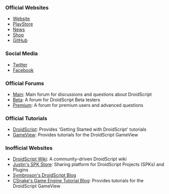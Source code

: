 ### Official Websites
- [Website](http://droidscript.org)
- [PlayStore](https://play.google.com/store/apps/details?id=com.smartphoneremote.androidscriptfree)
- [News](http://droidscript.org/news)
- [Shop](http://droidscript.org/shop)
- [GitHub](https://github.com/DroidScript)

### Social Media
- [Twitter](https://twitter.com/android_script)
- [Facebook](https://www.facebook.com/DroidScript)

### Official Forums
- [Main](https://groups.google.com/forum/#!forum/androidscript): Main forum for discussions and questions about DroidScript
- [Beta](https://groups.google.com/forum/#!forum/droidscriptbeta): A forum for DroidScript Beta testers
- [Premium](https://groups.google.com/forum/#!forum/droidscriptpremium): A forum for premium users and advanced questions

### Official Tutorials
- [DroidScript](http://androidscript.org/droidscript/tutorials): Provides 'Getting Started with DroidScript' tutorials
- [GameView](https://dsgameview.wixsite.com/gameview): Provides tutorials for the DroidScript GameView

### Inofficial Websites
- [DroidScript Wiki](https://wiki.droidscript.me.uk/doku.php): A community-driven DroidScript wiki
- [Justin's SPK Store](https://dspk.justplayer.de): Sharing platform for DroidScript Projects (SPKs) and Plugins
- [Symbroson's DroidScript Blog](https://symbroson.blogspot.com)
- [CSnake's Game Engine Tutorial Blog](https://dsgameengine.blogspot.com): Provides tutorials for the DroidScript GameView
